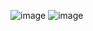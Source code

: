 
![image](https://user-images.githubusercontent.com/90375458/149275399-fb8282dd-55a5-406a-b7d9-653743ca9c43.png)
![image](https://user-images.githubusercontent.com/90375458/149275524-77da875b-2d62-4c53-bcb5-0677615d5fd1.png)

